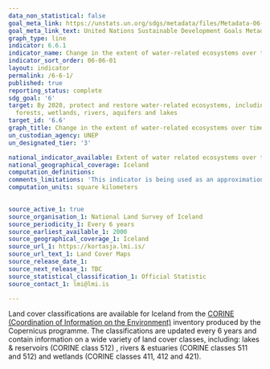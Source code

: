 ```yaml
---
data_non_statistical: false
goal_meta_link: https://unstats.un.org/sdgs/metadata/files/Metadata-06-06-01a.pdf
goal_meta_link_text: United Nations Sustainable Development Goals Metadata (pdf 428kB)
graph_type: line
indicator: 6.6.1
indicator_name: Change in the extent of water-related ecosystems over time
indicator_sort_order: 06-06-01
layout: indicator
permalink: /6-6-1/
published: true
reporting_status: complete
sdg_goal: '6'
target: By 2020, protect and restore water-related ecosystems, including mountains,
  forests, wetlands, rivers, aquifers and lakes
target_id: '6.6'
graph_title: Change in the extent of water-related ecosystems over time
un_custodian_agency: UNEP
un_designated_tier: '3'

national_indicator_available: Extent of water related ecosystems over time
national_geographical_coverage: Iceland
computation_definitions: 
comments_limitations: 'This indicator is being used as an approximation of the UN SDG Indicator. Where possible, we will work to identify or develop Icelandic data to meet the global indicator specification. This indicator has been identified in collaboration with topic experts.'
computation_units: square kilometers

  
source_active_1: true
source_organisation_1: National Land Survey of Iceland
source_periodicity_1: Every 6 years
source_earliest_available_1: 2000
source_geographical_coverage_1: Iceland
source_url_1: https://kortasja.lmi.is/
source_url_text_1: Land Cover Maps
source_release_date_1: 
source_next_release_1: TBC
source_statistical_classification_1: Official Statistic 
source_contact_1: lmi@lmi.is

---
```


Land cover classifications are available for Iceland from the [CORINE (Coordination of Information on the Environment)](https://land.copernicus.eu/pan-european/corine-land-cover) inventory produced by the Copernicus programme. The classifications are updated every 6 years and contain information on a wide variety of land cover classes, including: lakes & reservoirs (CORINE class 512) , rivers & estuaries (CORINE classes 511 and 512) and wetlands (CORINE classes 411, 412 and 421). 
